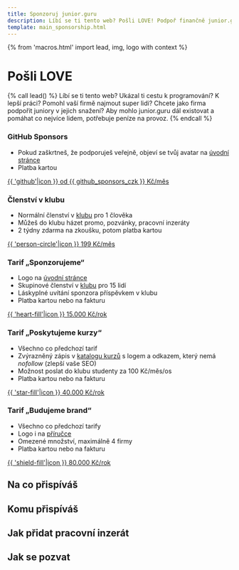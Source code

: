 ```yaml
---
title: Sponzoruj junior.guru
description: Líbí se ti tento web? Pošli LOVE! Podpoř finančně junior.guru, jako jednotlivec, nebo jako firma.
template: main_sponsorship.html
---
```


{% from 'macros.html' import lead, img, logo with context %}

# Pošli LOVE

{% call lead() %}
  Líbí se ti tento web? Ukázal ti cestu k pro­gra­mo­vá­ní? K lepší práci? Pomohl vaší firmě najmout super lidi? Chcete jako firma podpořit juniory v jejich snažení? Aby mohlo junior.guru dál existovat a pomáhat co nejvíce lidem, potřebuje peníze na provoz.
{% endcall %}

### GitHub Sponsors

- Pokud zaškrtneš, že podporuješ veřejně, objeví se tvůj avatar na [úvodní stránce](index.jinja)
- Platba kartou

<p>
  <a class="btn btn-dark" href="https://github.com/sponsors/honzajavorek/" target="_blank" rel="noopener">
    {{ 'github'|icon }}
    od {{ github_sponsors_czk }} Kč/měs
  </a>
</p>

### Členství v klubu

- Normální členství v [klubu](club.md) pro 1 člověka
- Můžeš do klubu házet promo, pozvánky, pracovní inzeráty
- 2 týdny zdarma na zkoušku, potom platba kartou

<p>
  <a class="btn btn-primary" href="https://juniorguru.memberful.com/checkout?plan=89511" target="_blank" rel="noopener">
    {{ 'person-circle'|icon }}
    199 Kč/měs
  </a>
</p>

### Tarif „Sponzorujeme“

- Logo na [úvodní stránce](index.jinja)
- Skupinové členství v [klubu](club.md) pro 15 lidí
- Láskyplné uvítání sponzora příspěvkem v klubu
- Platba kartou nebo na fakturu

<p>
  <a class="btn btn-success" href="{{ pages|docs_url('sponsorship.md')|url }}" target="_blank" rel="noopener">
    {{ 'heart-fill'|icon }}
    15.000 Kč/rok
  </a>
</p>

### Tarif „Poskytujeme kurzy“

- Všechno co předchozí tarif
- Zvýrazněný zápis v [katalogu kurzů](courses.md) s logem a odkazem, který nemá _nofollow_ (zlepší vaše SEO)
- Možnost poslat do klubu studenty za 100 Kč/měs/os
- Platba kartou nebo na fakturu

<p>
  <a class="btn btn-secondary" href="{{ pages|docs_url('sponsorship.md')|url }}" target="_blank" rel="noopener">
    {{ 'star-fill'|icon }}
    40.000 Kč/rok
  </a>
</p>

### Tarif „Budujeme brand“

- Všechno co předchozí tarify
- Logo i na [příručce](handbook/index.md)
- Omezené množství, maximálně 4 firmy
- Platba kartou nebo na fakturu

<p>
  <a class="btn btn-danger" href="{{ pages|docs_url('sponsorship.md')|url }}" target="_blank" rel="noopener">
    {{ 'shield-fill'|icon }}
    80.000 Kč/rok
  </a>
</p>

## Na co přispíváš

<!--
https://web.archive.org/web/20220127081903/https://junior.guru/donate/
https://docs.google.com/document/d/1CIKQKQ9eTpS8LmdxGqppOSim4gYOpoRcekqmPpnyLEI/edit
-->

## Komu přispíváš

<!--
nejsem neziskovka, ale myslím to upřímně
Projekt junior.guru provozuje Honza Javorek. Příspěvky nelze odečíst z daní jako dar.
-->

## Jak přidat pracovní inzerát

<!--
inzerce práce - zdarma - založte si účet v klubu a dejte to ručně do fóra, nebo inzerujte na nějakém portálu a náš robot si to automaticky stáhne
-->

## Jak se pozvat

<!--
 do podcastu nebo na přednášku
- návštěva podcastu - nelze koupit, zveme si
- přednášení v klubu - nelze koupit, zveme si
-->


<!--
TODO přidat social proof (kolik je na jakém tarifu)
TODO přidat ty samotné tarify v Memberful a prolinkovat
TODO přidat lenertovou do sponzorů
-->
